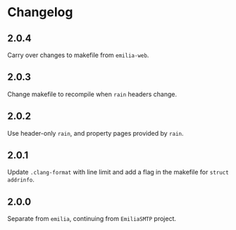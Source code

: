 # Changelog

## 2.0.4

Carry over changes to makefile from `emilia-web`.

## 2.0.3

Change makefile to recompile when `rain` headers change.

## 2.0.2

Use header-only `rain`, and property pages provided by `rain`.

## 2.0.1

Update `.clang-format` with line limit and add a flag in the makefile for `struct addrinfo`.

## 2.0.0

Separate from `emilia`, continuing from `EmiliaSMTP` project.
